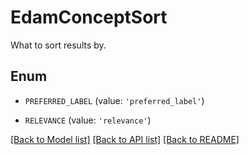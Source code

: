 # EdamConceptSort

What to sort results by.

## Enum

- `PREFERRED_LABEL` (value: `'preferred_label'`)

- `RELEVANCE` (value: `'relevance'`)

[[Back to Model list]](../README.md#documentation-for-models) [[Back to API list]](../README.md#documentation-for-api-endpoints) [[Back to README]](../README.md)
